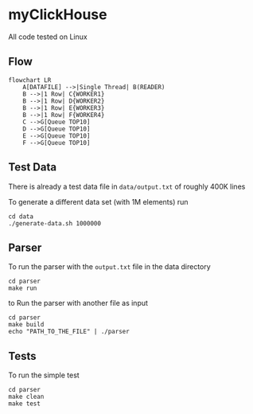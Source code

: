 # myClickHouse

All code tested on Linux

## Flow

```mermaid
flowchart LR
    A[DATAFILE] -->|Single Thread| B(READER)
    B -->|1 Row| C{WORKER1}
    B -->|1 Row| D{WORKER2}
    B -->|1 Row| E{WORKER3}
    B -->|1 Row| F{WORKER4}
    C -->G[Queue TOP10]
    D -->G[Queue TOP10]
    E -->G[Queue TOP10]
    F -->G[Queue TOP10]
```

## Test Data

There is already a test data file in `data/output.txt` of roughly 400K lines

To generate a different data set (with 1M elements) run
```
cd data
./generate-data.sh 1000000
```

## Parser

To run the parser with the `output.txt` file in the data directory
```
cd parser
make run
```

to Run the parser with another file as input 
```
cd parser
make build
echo "PATH_TO_THE_FILE" | ./parser
```

## Tests
To run the simple test
```
cd parser
make clean
make test
```
